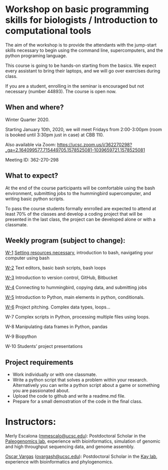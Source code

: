 # Workshop on basic programming skills for biologists / Introduction to computational tools

The aim of the workshop is to provide the attendants with the jump-start skills necessary to begin using the command line, supercomputers, and the python programing language. 

This course is going to be hands-on starting from the basics. We expect every assistant to bring their laptops, and we will go over exercises during class.

If you are a student, enrolling in the seminar is encouraged but not necessary (number 44893). The course is open now.

## When and where?

Winter Quarter 2020.

Starting January 10th, 2020, we will meet Fridays from 2:00-3:00pm (room is booked until 3:30pm just in case) at CBB 110.

Also available via Zoom: https://ucsc.zoom.us/j/362270298?_ga=2.164099577.715449705.1578525081-1039659721.1578525081

Meeting ID: 362-270-298

## What to expect?

At the end of the course participants will be comfortable using the bash environment, submitting jobs to the hummingbird supercomputer, and writing basic python scripts.

To pass the course students formally enrrolled are expected to attend at least 70% of the classes and develop a coding project that will be presented in the last class, the project can be developed alone or with a classmate.

## Weekly program (subject to change):

[W-1](https://github.com/merlyescalona/ucsc-eeb-intro2comptools/tree/master/week_01) [Setting resources necessary](https://github.com/merlyescalona/ucsc-eeb-intro2comptools/tree/master/week_00), introduction to bash, navigating your computer using bash

[W-2](https://github.com/merlyescalona/ucsc-eeb-intro2comptools/tree/master/week_02) Text editors, basic bash scripts, bash loops

[W-3](https://github.com/merlyescalona/ucsc-eeb-intro2comptools/tree/master/week_03) Introduction to version control, GitHub, Bitbucket

[W-4](https://github.com/merlyescalona/ucsc-eeb-intro2comptools/tree/master/week_04) Connecting to hummingbird, copying data, and submitting jobs

[W-5](https://github.com/merlyescalona/ucsc-eeb-intro2comptools/tree/master/week_05) Introduction to Python, main elements in python, conditionals. 

[W-6](https://github.com/merlyescalona/ucsc-eeb-intro2comptools/tree/master/week_06) Project pitching. Complex data types, loops...

W-7 Complex scripts in Python, processing multiple files using loops.

W-8 Manipulating data frames in Python, pandas

W-9 Biopython

W-10 Students’ project presentations

## Project requirements

- Work individually or with one classmate.
- Write a python script that solves a problem within your research. Alternatively you can write a python script about a game or something you are passionated about.
- Upload the code to github and write a readme.md file.
- Prepare for a small demostration of the code in the final class.

# Instructors:

Merly Escalona (<mmescalo@ucsc.edu>): Postdoctoral Scholar in the [Paleogenomics lab](https://pgl.soe.ucsc.edu), experience with bioinformatics, simulation of genomic and high throughput sequencing data, and genome assembly.


[Oscar Vargas](http://oscarmvargas.com/) (<ovargash@ucsc.edu>): Postdoctoral Scholar in the [Kay lab](http://kay.eeb.ucsc.edu/), experience with bioinformatics and phylogenomics.







